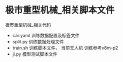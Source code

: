 # 极市重型机械_相关脚本文件

极市重型机械_相关代码
- car.yaml   训练数据配置及标签文件
- split.py   训练数据处理文件
- train.sh   训练脚本文件，  当前无人机 训练参考v8m-p2
- ji.py       模型测试脚本文件
